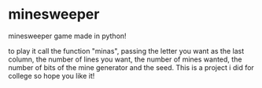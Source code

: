 # minesweeper
minesweeper game made in python!

to play it call the function "minas", passing the letter you want as the last column, the number of lines you want, the number of mines wanted, the number of bits of the mine generator and the seed.
This is a project i did for college so hope you like it!

